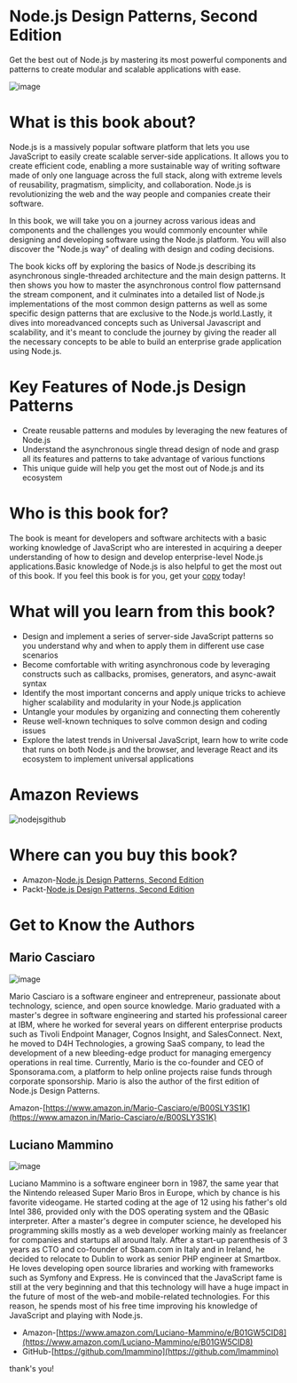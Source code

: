 # Node.js Design Patterns, Second Edition

Get the best out of Node.js by mastering its most powerful components and patterns to create modular and scalable applications with ease.

![image](https://user-images.githubusercontent.com/12148709/36581298-3ed2535c-1892-11e8-9021-394020c1cc20.png)

# What is this book about?

Node.js is a massively popular software platform that lets you use JavaScript to easily create scalable server-side applications. It allows you to create efficient code, enabling a more sustainable way of writing software made of only one language across the full stack, along with extreme levels of reusability, pragmatism, simplicity, and collaboration. Node.js is revolutionizing the web and the way people and companies create their software.

In this book, we will take you on a journey across various ideas and components and the challenges you would commonly encounter while designing and developing software using the Node.js platform. You will also discover the "Node.js way" of dealing with design and coding decisions.

The book kicks off by exploring the basics of Node.js describing its asynchronous single-threaded architecture and the main design patterns. It then shows you how to master the asynchronous control flow patternsand the stream component, and it culminates into a detailed list of Node.js implementations of the most common design patterns as well as some specific design patterns that are exclusive to the Node.js world.Lastly, it dives into moreadvanced concepts such as Universal Javascript and scalability, and it's meant to conclude the journey by giving the reader all the necessary concepts to be able to build an enterprise grade application using Node.js.

# Key Features of Node.js  Design Patterns

- Create reusable patterns and modules by leveraging the new features of Node.js 
-	Understand the asynchronous single thread design of node and grasp all its features and patterns to take advantage of various functions
-	This unique guide will help you get the most out of Node.js and its ecosystem

# Who is this book for?

The book is meant for developers and software architects with a basic working knowledge of JavaScript who are interested in acquiring a deeper understanding of how to design and develop enterprise-level Node.js applications.Basic knowledge of Node.js is also helpful to get the most out of this book. If you feel this book is for you, get your [copy](https://www.amazon.in/Node-js-Design-Patterns-server-side-applications-ebook/dp/B01D8HIIFU?tag=googinhydr18418-21) today!

# What will you learn from this book?

-	Design and implement a series of server-side JavaScript patterns so you understand why and when to apply them in different use case scenarios
-	Become comfortable with writing asynchronous code by leveraging constructs such as callbacks, promises, generators, and async-await syntax
-	Identify the most important concerns and apply unique tricks to achieve higher scalability and modularity in your Node.js application
-	Untangle your modules by organizing and connecting them coherently
-	Reuse well-known techniques to solve common design and coding issues
-	Explore the latest trends in Universal JavaScript, learn how to write code that runs on both Node.js and the browser, and leverage React and its ecosystem to implement universal applications

# Amazon Reviews
![nodejsgithub](https://user-images.githubusercontent.com/12148709/36580590-e1304a68-188e-11e8-8df3-a3c38ad1cc8c.PNG)

# Where can you buy this book?

- Amazon-[Node.js Design Patterns, Second Edition](https://www.amazon.com/Node-js-Design-Patterns-server-side-applications/dp/1785885588/ref=sr_1_2?ie=UTF8&qid=1519363614&sr=8-2&keywords=Node.js++Design+Patterns)
- Packt-[Node.js Design Patterns, Second Edition ](https://www.packtpub.com/web-development/nodejs-design-patterns-second-edition?utm_source=github&utm_medium=authorengagement&utm_campaign=9781785885587)

# Get to Know the Authors

## Mario Casciaro

![image](https://user-images.githubusercontent.com/12148709/36580840-f9f61770-188f-11e8-9bb4-ea8dc1686ff5.png)

Mario Casciaro is a software engineer and entrepreneur, passionate about technology, science, and open source knowledge. Mario graduated with a master's degree in software engineering and started his professional career at IBM, where he worked for several years on different enterprise products such as Tivoli Endpoint Manager, Cognos Insight, and SalesConnect. Next, he moved to D4H Technologies, a growing SaaS company, to lead the development of a new bleeding-edge product for managing emergency operations in real time. Currently, Mario is the co-founder and CEO of Sponsorama.com, a platform to help online projects raise funds through corporate sponsorship. Mario is also the author of the first edition of Node.js Design Patterns.

Amazon-[https://www.amazon.in/Mario-Casciaro/e/B00SLY3S1K](https://www.amazon.in/Mario-Casciaro/e/B00SLY3S1K)

## Luciano Mammino

![image](https://user-images.githubusercontent.com/12148709/36580846-fdd5aa54-188f-11e8-85b0-8591de71459e.png)

Luciano Mammino is a software engineer born in 1987, the same year that the Nintendo released Super Mario Bros in Europe, which by chance is his favorite videogame. He started coding at the age of 12 using his father's old Intel 386, provided only with the DOS operating system and the QBasic interpreter.
After a master's degree in computer science, he developed his programming skills mostly as a web developer working mainly as freelancer for companies and startups all around Italy. After a start-up parenthesis of 3 years as CTO and co-founder of Sbaam.com in Italy and in Ireland, he decided to relocate to Dublin to work as senior PHP engineer at Smartbox.
He loves developing open source libraries and working with frameworks such as Symfony and Express. He is convinced that the JavaScript fame is still at the very beginning and that this technology will have a huge impact in the future of most of the web-and mobile-related technologies. For this reason, he spends most of his free time improving his knowledge of JavaScript and playing with Node.js.

- Amazon-[https://www.amazon.com/Luciano-Mammino/e/B01GW5CID8](https://www.amazon.com/Luciano-Mammino/e/B01GW5CID8)
- GitHub-[https://github.com/lmammino](https://github.com/lmammino)

thank's you!
